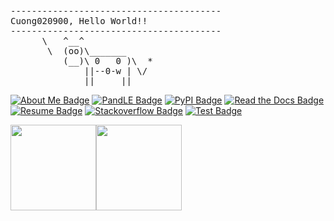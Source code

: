 <pre>
----------------------------------------
<span>Cuong020900, Hello World!!</span>
----------------------------------------
      \   ^__^
       \  (oo)\_______
          (__)\ 0   0 )\  *
              ||--0-w | \/
              ||     ||
</pre>
[![About Me Badge](https://img.shields.io/badge/-facebook-white?style=for-the-badge&logo=facebook&logoColor=1877F2&link=https://facebook.com/trancuong.020900/)](https://facebook.com/trancuong.020900/)  [![PandLE Badge](https://img.shields.io/badge/-PANDLE-white?style=for-the-badge&logo=stackshare&logoColor=42b983&link=https://www.pandle.net/)](https://www.pandle.net/)  [![PyPI Badge](https://img.shields.io/badge/-PyPI-white?style=for-the-badge&logo=pypi&logoColor=3775A9&link=https://pypi.org/user/Cuong020900/)](https://pypi.org/user/Cuong020900/)  [![Read the Docs Badge](https://img.shields.io/badge/-read_the_docs-white?style=for-the-badge&logo=read-the-docs&logoColor=8ca1af&link=https://readthedocs.org/profiles/Cuong020900/)](https://readthedocs.org/profiles/Cuong020900/)  [![Resume Badge](https://img.shields.io/badge/-resume-white?style=for-the-badge&logo=google-scholar&logoColor=ff7102&link=https://alessandra.Cuong020900.net/resume/)](https://alessandra.Cuong020900.net/resume/)  [![Stackoverflow Badge](https://img.shields.io/badge/-stackoverflow-white?style=for-the-badge&logo=stack-overflow&logoColor=FE7A16&link=https://stackoverflow.com/story/trancuong.020900/)](https://stackoverflow.com/story/trancuong.020900/)  [![Test Badge](https://img.shields.io/badge/-test-white?style=for-the-badge&logo=google-colab&logoColor=F9AB00&link=https://colab.research.google.com/)](https://colab.research.google.com/)

<img height="137px" src="https://github-readme-stats.vercel.app/api?username=Cuong020900&hide_title=true&hide_border=true&show_icons=true&include_all_commits=true&count_private=true&line_height=21&text_color=000&icon_color=000&bg_color=0,ea6161,ffc64d,fffc4d,52fa5a&theme=graywhite" /><img height="137px" src="https://github-readme-stats.vercel.app/api/top-langs/?username=Cuong020900&hide=html&hide_title=true&hide_border=true&layout=compact&langs_count=8&text_color=000&icon_color=fff&bg_color=0,52fa5a,4dfcff,c64dff&theme=graywhite" />
